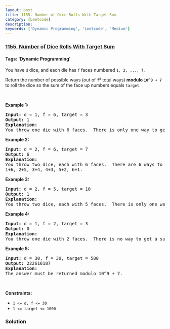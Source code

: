 ```yaml
---
layout: post
title: 1155. Number of Dice Rolls With Target Sum
category: [Leetcode]
description: 
keywords: ['Dynamic Programming', 'Leetcode', 'Medium']
---
```

### [1155. Number of Dice Rolls With Target Sum](https://leetcode.com/problems/number-of-dice-rolls-with-target-sum)

#### Tags: 'Dynamic Programming'

<div class="content__u3I1 question-content__JfgR"><div><p>You have <code>d</code> dice, and each die has <code>f</code> faces numbered <code>1, 2, ..., f</code>.</p>
<p>Return the number of possible ways (out of <code>f<sup>d</sup></code> total ways) <strong>modulo <code>10^9 + 7</code></strong> to roll the dice so the sum of the face up numbers equals <code>target</code>.</p>
<p> </p>
<p><strong>Example 1:</strong></p>
<pre><strong>Input:</strong> d = 1, f = 6, target = 3
<strong>Output:</strong> 1
<strong>Explanation: </strong>
You throw one die with 6 faces.  There is only one way to get a sum of 3.
</pre>
<p><strong>Example 2:</strong></p>
<pre><strong>Input:</strong> d = 2, f = 6, target = 7
<strong>Output:</strong> 6
<strong>Explanation: </strong>
You throw two dice, each with 6 faces.  There are 6 ways to get a sum of 7:
1+6, 2+5, 3+4, 4+3, 5+2, 6+1.
</pre>
<p><strong>Example 3:</strong></p>
<pre><strong>Input:</strong> d = 2, f = 5, target = 10
<strong>Output:</strong> 1
<strong>Explanation: </strong>
You throw two dice, each with 5 faces.  There is only one way to get a sum of 10: 5+5.
</pre>
<p><strong>Example 4:</strong></p>
<pre><strong>Input:</strong> d = 1, f = 2, target = 3
<strong>Output:</strong> 0
<strong>Explanation: </strong>
You throw one die with 2 faces.  There is no way to get a sum of 3.
</pre>
<p><strong>Example 5:</strong></p>
<pre><strong>Input:</strong> d = 30, f = 30, target = 500
<strong>Output:</strong> 222616187
<strong>Explanation: </strong>
The answer must be returned modulo 10^9 + 7.
</pre>
<p> </p>
<p><strong>Constraints:</strong></p>
<ul>
<li><code>1 &lt;= d, f &lt;= 30</code></li>
<li><code>1 &lt;= target &lt;= 1000</code></li>
</ul></div></div>

### Solution

